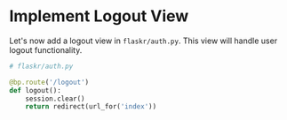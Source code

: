 # Implement Logout View

Let's now add a logout view in `flaskr/auth.py`. This view will handle user logout functionality.

```python
# flaskr/auth.py

@bp.route('/logout')
def logout():
    session.clear()
    return redirect(url_for('index'))
```
